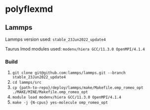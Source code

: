 # polyflexmd

## Lammps

Lammps version used: `stable_23Jun2022_update4`

Taurus lmod modules used: `modenv/hiera GCC/11.3.0 OpenMPI/4.1.4`

### Build

1. `git clone git@github.com:lammps/lammps.git --branch stable_23Jun2022_update4`
2. `cd lammps/src`
3. `cp {path-to-repo}/deploy/lammps/make/Makefile.omp_romeo_opt ./MAKE/MINE/Makefile.omp_romeo_opt`
4. `module load modenv/hiera GCC/11.3.0 OpenMPI/4.1.4`
5. `make -j {N-cpus} yes-molecule omp_romeo_opt`
